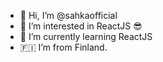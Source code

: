 - 👋 Hi, I’m @sahkaofficial
- 👀 I’m interested in ReactJS 😎
- 🌱 I’m currently learning ReactJS
- 🇫🇮 I’m from Finland.


